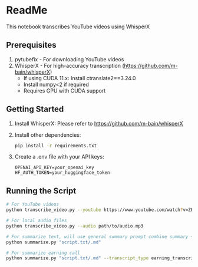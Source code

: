 # ReadMe
 This notebook transcribes YouTube videos using WhisperX

 ## Prerequisites
 1. pytubefix - For downloading YouTube videos
 2. WhisperX - For high-accuracy transcription (https://github.com/m-bain/whisperX)
    - If using CUDA 11.x: Install ctranslate2==3.24.0
    - Install numpy<2 if required
    - Requires GPU with CUDA support
 ## Getting Started
 1. Install WhisperX:
    Please refer to https://github.com/m-bain/whisperX
    
 3. Install other dependencies:
    ```bash
    pip install -r requirements.txt
    ```

 4. Create a .env file with your API keys:
    ```
    OPENAI_API_KEY=your_openai_key
    HF_AUTH_TOKEN=your_huggingface_token
    ```
 ## Running the Script
 ```bash
 # For YouTube videos
 python transcribe_video.py --youtube https://www.youtube.com/watch?v=ZEyPHhBKgJ4

 # For local audio files  
 python transcribe_video.py --audio path/to/audio.mp3

 # For summarize text, will use general summary prompt combine summary + QA
 python summarize.py "script.txt/.md" 

 # For summarize earning call
 python summarize.py "script.txt/.md" --transcript_type earning_transcript
 ```



# 
